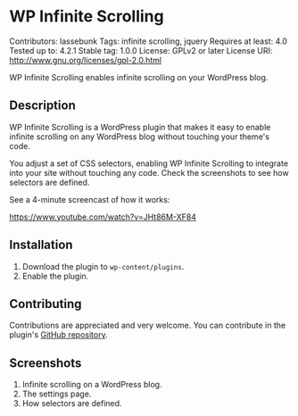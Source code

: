 # WP Infinite Scrolling
Contributors: lassebunk
Tags: infinite scrolling, jquery
Requires at least: 4.0
Tested up to: 4.2.1
Stable tag: 1.0.0
License: GPLv2 or later
License URI: http://www.gnu.org/licenses/gpl-2.0.html

WP Infinite Scrolling enables infinite scrolling on your WordPress blog.

## Description

WP Infinite Scrolling is a WordPress plugin that makes it easy to enable infinite
scrolling on any WordPress blog without touching your theme's code.

You adjust a set of CSS selectors, enabling WP Infinite Scrolling to integrate into
your site without touching any code. Check the screenshots to see how selectors
are defined.

See a 4-minute screencast of how it works:

https://www.youtube.com/watch?v=JHt86M-XF84

## Installation

1. Download the plugin to `wp-content/plugins`.
2. Enable the plugin.

## Contributing

Contributions are appreciated and very welcome. You can contribute in the
plugin's [GitHub repository](https://github.com/lassebunk/wp-infinite-scrolling).

## Screenshots

1. Infinite scrolling on a WordPress blog.
2. The settings page.
3. How selectors are defined.